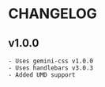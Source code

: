 # CHANGELOG

## v1.0.0

    - Uses gemini-css v1.0.0
    - Uses handlebars v3.0.3
    - Added UMD support
